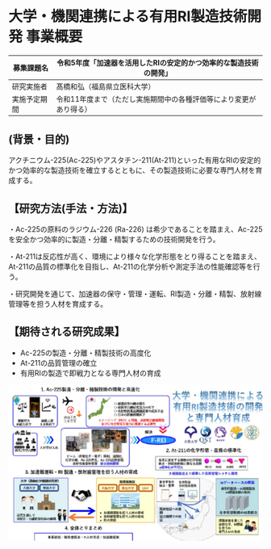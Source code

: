 # 大学・機関連携による有用RI製造技術開発 事業概要

| 募集課題名 | 令和5年度「加速器を活用したRIの安定的かつ効率的な製造技術の開発」 |
|--------------|--------------------------------------------------------------------------|
| 研究実施者 | 髙橋和弘（福島県立医科大学） |
| 実施予定期間 | 令和11年度まで（ただし実施期間中の各種評価等により変更があり得る） |

## (背景・目的)

アクチニウム-225(Ac-225)やアスタチン-211(At-211)といった有用なRIの安定的かつ効率的な製造技術を確立するとともに、その製造技術に必要な専門人材を育成する。

## 【研究方法(手法・方法)】

・Ac-225の原料のラジウム-226 (Ra-226) は希少であることを踏まえ、Ac-225を安全かつ効率的に製造・分離・精製するための技術開発を行う。

・At-211は反応性が高く、環境により様々な化学形態をとり得ることを踏まえ、At-211の品質の標準化を目指し、At-211の化学分析や測定手法の性能確認等を行う。

・研究開発を通じて、加速器の保守・管理・運転、RI製造・分離・精製、放射線管理等を担う人材を育成する。

## 【期待される研究成果】

- Ac-225の製造・分離・精製技術の高度化
- At-211の品質管理の確立
- 有用RIの製造で即戦力となる専門人材の育成

![](_page_0_Figure_12.jpeg)
